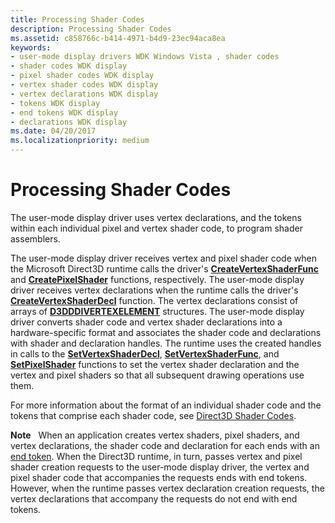 ```yaml
---
title: Processing Shader Codes
description: Processing Shader Codes
ms.assetid: c858766c-b414-4971-b4d9-23ec94aca8ea
keywords:
- user-mode display drivers WDK Windows Vista , shader codes
- shader codes WDK display
- pixel shader codes WDK display
- vertex shader codes WDK display
- vertex declarations WDK display
- tokens WDK display
- end tokens WDK display
- declarations WDK display
ms.date: 04/20/2017
ms.localizationpriority: medium
---
```


# Processing Shader Codes


The user-mode display driver uses vertex declarations, and the tokens within each individual pixel and vertex shader code, to program shader assemblers.

The user-mode display driver receives vertex and pixel shader code when the Microsoft Direct3D runtime calls the driver's [**CreateVertexShaderFunc**](https://docs.microsoft.com/windows-hardware/drivers/ddi/d3dumddi/nc-d3dumddi-pfnd3dddi_createvertexshaderfunc) and [**CreatePixelShader**](https://docs.microsoft.com/windows-hardware/drivers/ddi/d3dumddi/nc-d3dumddi-pfnd3dddi_createpixelshader) functions, respectively. The user-mode display driver receives vertex declarations when the runtime calls the driver's [**CreateVertexShaderDecl**](https://docs.microsoft.com/windows-hardware/drivers/ddi/d3dumddi/nc-d3dumddi-pfnd3dddi_createvertexshaderdecl) function. The vertex declarations consist of arrays of [**D3DDDIVERTEXELEMENT**](https://docs.microsoft.com/windows-hardware/drivers/ddi/d3dumddi/ns-d3dumddi-_d3dddivertexelement) structures. The user-mode display driver converts shader code and vertex shader declarations into a hardware-specific format and associates the shader code and declarations with shader and declaration handles. The runtime uses the created handles in calls to the [**SetVertexShaderDecl**](https://docs.microsoft.com/windows-hardware/drivers/ddi/d3dumddi/nc-d3dumddi-pfnd3dddi_setvertexshaderdecl), [**SetVertexShaderFunc**](https://docs.microsoft.com/windows-hardware/drivers/ddi/d3dumddi/nc-d3dumddi-pfnd3dddi_setvertexshaderfunc), and [**SetPixelShader**](https://docs.microsoft.com/windows-hardware/drivers/ddi/d3dumddi/nc-d3dumddi-pfnd3dddi_setpixelshader) functions to set the vertex shader declaration and the vertex and pixel shaders so that all subsequent drawing operations use them.

For more information about the format of an individual shader code and the tokens that comprise each shader code, see [Direct3D Shader Codes](https://docs.microsoft.com/windows-hardware/drivers/display/direct3d-shader-codes).

**Note**   When an application creates vertex shaders, pixel shaders, and vertex declarations, the shader code and declaration for each ends with an [end token](https://docs.microsoft.com/windows-hardware/drivers/display/end-token). When the Direct3D runtime, in turn, passes vertex and pixel shader creation requests to the user-mode display driver, the vertex and pixel shader code that accompanies the requests ends with end tokens. However, when the runtime passes vertex declaration creation requests, the vertex declarations that accompany the requests do not end with end tokens.

 

 

 





